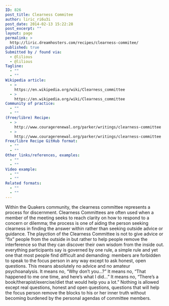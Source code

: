```yaml
---
ID: 826
post_title: Clearness Commitee
author: liric_ri6u3i
post_date: 2014-02-13 15:22:28
post_excerpt: ""
layout: page
permalink: >
  http://liric.dreamhosters.com/recipes/clearness-commitee/
published: true
Submitted by / found via:
  - @lilious
  - @lilious
Tagline:
  - ""
  - ""
Wikipedia article:
  - >
    https://en.wikipedia.org/wiki/Clearness_committee
  - >
    https://en.wikipedia.org/wiki/Clearness_committee
Community of practice:
  - ""
  - ""
(Free/libre) Recipe:
  - >
    http://www.couragerenewal.org/parker/writings/clearness-committee
  - >
    http://www.couragerenewal.org/parker/writings/clearness-committee
Free/libre Recipe GitHub format:
  - ""
  - ""
Other links/references, examples:
  - ""
  - ""
Video example:
  - ""
  - ""
Related formats:
  - ""
  - ""
---
```

Within the Quakers community, the clearness committee represents a process for discernment. Clearness Committees are often used when a member of the meeting seeks to reach clarity on how to respond to a concern or dilemma; the process is one of aiding the person seeking clearness in finding the answer within rather than seeking outside advice or guidance. The playction of the Clearness Committee is not to give advice or “fix” people from the outside in but rather to help people remove the interference so that they can discover their own wisdom from the inside out. everything participants say is governed by one rule, a simple rule and yet one that most people find difficult and demanding: members are forbidden to speak to the focus person in any way except to ask honest, open questions. This means absolutely no advice and no amateur psychoanalysis. It means no, “Why don’t you…?” It means no, “That happened to me one time, and here’s what I did…” It means no, “There’s a book/therapist/exercise/diet that would help you a lot.” Nothing is allowed except real questions, honest and open questions, questions that will help the focus person remove the blocks to his or her inner truth without becoming burdened by the personal agendas of committee members.